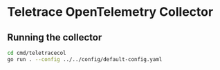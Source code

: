 # Teletrace OpenTelemetry Collector

## Running the collector

```sh
cd cmd/teletracecol
go run . --config ../../config/default-config.yaml
```
